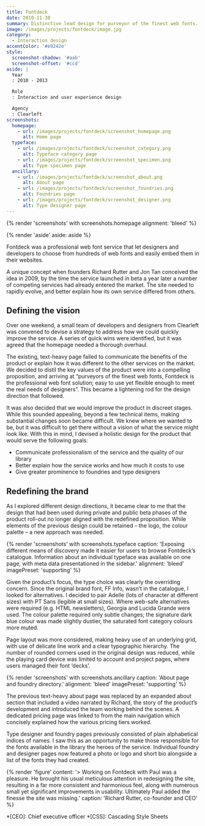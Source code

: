 ```yaml
---
title: Fontdeck
date: 2010-11-30
summary: Distinctive lead design for purveyor of the finest web fonts.
image: /images/projects/fontdeck/image.jpg
category:
  - Interaction design
accentColor: '#e9242e'
style:
  screenshot-shadow: '#aab'
  screenshot-offset: '#ccd'
aside: |
  Year
  : 2010 - 2013

  Role
  : Interaction and user experience design

  Agency
  : Clearleft
screenshots:
  homepage:
    - url: /images/projects/fontdeck/screenshot_homepage.png
      alt: Home page
  typeface:
    - url: /images/projects/fontdeck/screenshot_category.png
      alt: Typeface category page
    - url: /images/projects/fontdeck/screenshot_specimen.png
      alt: Type specimen page
  ancillary:
    - url: /images/projects/fontdeck/screenshot_about.png
      alt: About page
    - url: /images/projects/fontdeck/screenshot_foundries.png
      alt: Foundries page
    - url: /images/projects/fontdeck/screenshot_designer.png
      alt: Type designer page
---
```

{% render 'screenshots' with screenshots.homepage
  alignment: 'bleed'
%}

{% render 'aside'
  aside: aside
%}

Fontdeck was a professional web font service that let designers and developers to choose from hundreds of web fonts and easily embed them in their websites.

A unique concept when founders Richard Rutter and Jon Tan conceived the idea in 2009, by the time the service launched in beta a year later a number of competing services had already entered the market. The site needed to rapidly evolve, and better explain how its own service differed from others.

## Defining the vision

Over one weekend, a small team of developers and designers from Clearleft was convened to devise a strategy to address how we could quickly improve the service. A series of quick wins were identified, but it was agreed that the homepage needed a thorough overhaul.

The existing, text-heavy page failed to communicate the benefits of the product or explain how it was different to the other services on the market. We decided to distil the key values of the product were into a compelling proposition, and arriving at “purveyors of the finest web fonts, Fontdeck is the professional web font solution; easy to use yet flexible enough to meet the real needs of designers”. This became a lightening rod for the design direction that followed.

It was also decided that we would improve the product in discreet stages. While this sounded appealing, beyond a few technical items, making substantial changes soon became difficult. We knew where we wanted to be, but it was difficult to get there without a vision of what the service might look like. With this in mind, I devised a holistic design for the product that would serve the following goals:

* Communicate professionalism of the service and the quality of our library
* Better explain how the service works and how much it costs to use
* Give greater prominence to foundries and type designers

## Redefining the brand

As I explored different design directions, it became clear to me that the design that had been used during private and public beta phases of the product roll-out no longer aligned with the redefined proposition. While elements of the previous design could be retained – the logo, the colour palette – a new approach was needed.

{% render 'screenshots' with screenshots.typeface
  caption: 'Exposing different means of discovery made it easier for users to browse Fontdeck’s catalogue. Information about an individual typeface was available on one page, with meta data presentationed in the sidebar.'
  alignment: 'bleed'
  imagePreset: 'supporting'
%}

Given the product’s focus, the type choice was clearly the overriding concern. Since the original brand font, FF Info, wasn’t in the catalogue, I looked for alternatives. I decided to pair Adelle (lots of character at different sizes) with PT Sans (legible at small sizes). Where web-safe alternatives were required (e.g. HTML newsletters), Georgia and Lucida Grande were used. The colour palette required only subtle changes; the signature dark blue colour was made slightly dustier, the saturated font category colours more muted.

Page layout was more considered, making heavy use of an underlying grid, with use of delicate line work and a clear typographic hierarchy. The number of rounded corners used in the original design was reduced, while the playing card device was limited to account and project pages, where users managed their font ‘decks’.

{% render 'screenshots' with screenshots.ancillary
  caption: 'About page and foundry directory.'
  alignment: 'bleed'
  imagePreset: 'supporting'
%}

The previous text-heavy about page was replaced by an expanded about section that included a video narrated by Richard, the story of the product’s development and introduced the team working behind the scenes. A dedicated pricing page was linked to from the main navigation which concisely explained how the various pricing tiers worked.

Type designer and foundry pages previously consisted of plain alphabetical indices of names. I saw this as an opportunity to make those responsible for the fonts available in the library the heroes of the service. Individual foundry and designer pages now featured a photo or logo and short bio alongside a list of the fonts they had created.

{% render 'figure'
  content: '> Working on Fontdeck with Paul was a pleasure. He brought his usual meticulous attention in redesigning the site, resulting in a far more consistent and harmonious feel, along with numerous small yet significant improvements in usability. Ultimately Paul added the finesse the site was missing.'
  caption: 'Richard Rutter, co-founder and CEO'
%}

*[CEO]: Chief executive officer
*[CSS]: Cascading Style Sheets
